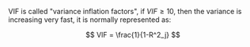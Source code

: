 VIF is called "variance inflation factors", if $VIF \geq 10$, then the variance is increasing very fast, it is normally represented as:

$$
VIF = \frac{1}{1-R^2_j}
$$

